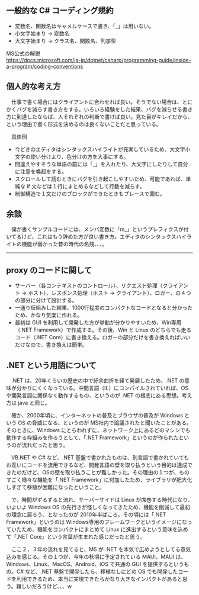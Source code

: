 ## 一般的な C# コーディング規約
* 変数名、関数名はキャメルケースで書き、「_」は用いない。
* 小文字始まり -> 変数名
* 大文字始まり -> クラス名、関数名、列挙型

MS公式の解説  
https://docs.microsoft.com/ja-jp/dotnet/csharp/programming-guide/inside-a-program/coding-conventions

## 個人的な考え方
　仕事で書く場合にはクライアントに合わせれば良い。そうでない場合は、とにかくバグを減らす書き方をする。いろいろ経験をした結果、バグを減らせる書き方に到達したならば、人それぞれの判断で書けば良い。見た目がキレイだから、という理由で書く形式を決めるのは良くないことだと思っている。
 
　具体例
* 今どきのエディタはシンタックスハイライトが充実しているため、大文字小文字の使い分けより、色分けの方を大事にする。
* 間違えやすそうな単語の前には「_」を入れたり、大文字にしたりして自分に注意を喚起をする。
* スクロールして読むときにバグを引き起こしやすいため、可能であれば、単純な if 文などは１行にまとめるなどして行数を減らす。
* 制御構造で１文だけのブロックができたときもブレースで囲む。

## 余談  
　僕が書くサンプルコードには、メンバ変数に「m_」というプレフィクスが付いてるけど、これはもう辞めた方が良い書き方。エディタのシンタックスハイライトの機能が弱かった昔の時代の名残、、、。

---
## proxy のコードに関して
* サーバー（各コンテキストのコントロール）、リクエスト処理（クライアント -> ホスト）、レスポンス処理（ホスト -> クライアント）、ロガー、の４つの部分に分けて設計する。
* 一通り仮組みした結果、1000行程度のコンパクトなコードとなると分かったため、かなり気楽に作れる。
* 最初は GUI を利用して開発した方が挙動が分かりやすいため、Win専用（.NET Framework）で作成する。その後、Win と Linux のどちらでも走るコード（.NET Core）に書き換える。ロガーの部分だけを書き換えればいいだけなので、書き換えは簡単。

## .NET という用語について
　.NET は、20年くらいの歴史の中で紆余曲折を経て発展したため、.NET の意味が分かりにくくなっている。中間言語（IL）にコンパイルされていれば、OSや開発言語に関係なく動作するもの、というのが .NET の根底にある思想。考え方は java と同じ。
 
　確か、2000年頃に、インターネットの普及とブラウザの普及が Windows という OS の脅威になる、というのが MS社内で論議されたと聞いたことがある。そのときに、Windows にとらわれずに、ネットワーク上にあるどのマシンでも動作する枠組みを作ろうとして、「.NET Framework」というのが作られたというのが流れだったと思う。

　VB.NET や C# など、.NET 基盤で書かれたものは、別言語で書かれていてもお互いにコードを流用できるなど、開発言語の壁を取り払うという目的は達成できたのだけど、OSの壁を取り払うことが難しかった。その理由の１つが、ものすごく様々な機能を「.NET Framework」に付加したため、ライブラリが肥大化しすぎて移植が困難になったということ。

　で、時間がずるずると流れ、サーバーサイドは Linux が席巻する時代になり、いよいよ Windows OS の先行きが怪しくなってきたため、機能を削減して最初の理念に戻ろう、となったのが 2010年半ばころ。その頃には「.NET Framework」というのは Windows専用のフレームワークというイメージになっていたため、機能をコンパクトにまとめて Linux に進出するという意味を込めて「.NET Core」という言葉が生まれた感じだったと思う。

　ここ２，３年の流れを見てると、MS が .NET を本気で広めようとしてる意気込みを感じる。その１つが、今年の秋頃に予定されている MAUI。MAUI は、Windows、Linux、MacOS、Android、iOS で共通の GUI を提供するというもの。C# など、.NET 基盤で開発したら、移植なしにどの OS でも開発したコードを利用できるため、本当に実現できたらかなり大きなインパクトがあると思う。難しいだろうけど、、、w
